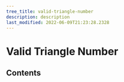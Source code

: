 ```yaml
---
tree_title: valid-triangle-number
description: description
last_modified: 2022-06-09T21:23:28.2328
---
```


# Valid Triangle Number

## Contents
